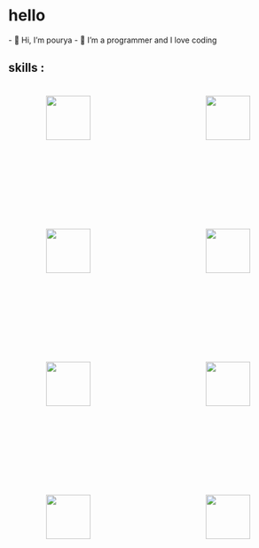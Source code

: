<h1>hello</h1>
- 👋 Hi, I’m pourya
- 👀 I’m a programmer and I love coding


<h2>skills : </h2>
<div style='display:flex;justify-content:space-evenly;flex-wrap:wrap;gap:120px;width:100%;'>
<img style='height:80px;margin:20px;' src='https://upload.wikimedia.org/wikipedia/commons/thumb/8/82/Devicon-html5-plain.svg/640px-Devicon-html5-plain.svg.png' />
<img style='height:80px;margin:20px;' src='https://upload.wikimedia.org/wikipedia/commons/thumb/6/62/CSS3_logo.svg/640px-CSS3_logo.svg.png' />
<img style='height:80px;margin:20px;' src='https://upload.wikimedia.org/wikipedia/commons/thumb/b/b2/Bootstrap_logo.svg/640px-Bootstrap_logo.svg.png' />
<img style='height:80px;margin:20px;' src='https://upload.wikimedia.org/wikipedia/commons/thumb/9/96/Sass_Logo_Color.svg/640px-Sass_Logo_Color.svg.png' />
<img style='height:80px;margin:20px;' src='https://upload.wikimedia.org/wikipedia/commons/6/6a/JavaScript-logo.png' />
<img style='height:80px;margin:20px;' src='https://upload.wikimedia.org/wikipedia/commons/thumb/a/a7/React-icon.svg/640px-React-icon.svg.png' />
<img style='height:80px;margin:20px;' src='https://upload.wikimedia.org/wikipedia/commons/thumb/8/8e/Nextjs-logo.svg/640px-Nextjs-logo.svg.png' />
<img style='height:80px;margin:20px;' src='https://upload.wikimedia.org/wikipedia/commons/thumb/4/4c/Typescript_logo_2020.svg/640px-Typescript_logo_2020.svg.png' />
</div>
